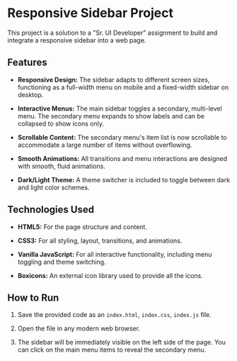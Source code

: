 # Responsive Sidebar Project

This project is a solution to a "Sr. UI Developer" assignment to build and integrate a responsive sidebar into a web page. 

## Features

* **Responsive Design:** The sidebar adapts to different screen sizes, functioning as a full-width menu on mobile and a fixed-width sidebar on desktop.

* **Interactive Menus:** The main sidebar toggles a secondary, multi-level menu. The secondary menu expands to show labels and can be collapsed to show icons only.

* **Scrollable Content:** The secondary menu's item list is now scrollable to accommodate a large number of items without overflowing.

* **Smooth Animations:** All transitions and menu interactions are designed with smooth, fluid animations.

* **Dark/Light Theme:** A theme switcher is included to toggle between dark and light color schemes.

## Technologies Used

* **HTML5:** For the page structure and content.

* **CSS3:** For all styling, layout, transitions, and animations.

* **Vanilla JavaScript:** For all interactive functionality, including menu toggling and theme switching.

* **Boxicons:** An external icon library used to provide all the icons.

## How to Run

1. Save the provided code as an `index.html`, `index.css`, `index.js` file.

2. Open the file in any modern web browser.

3. The sidebar will be immediately visible on the left side of the page. You can click on the main menu items to reveal the secondary menu.
```eof
